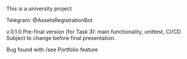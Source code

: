 This is a university project 

Telegram: @AssetsRegistrationBot

v.0.1.0
Pre-final version (for Task 3): main functionality, unittest, CI/CD
Subject to change before final presentation.

Bug found with /see Portfolio feature
